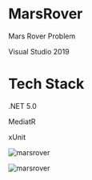 # MarsRover
Mars Rover Problem

Visual Studio 2019

# Tech Stack
.NET 5.0

MediatR

xUnit

![marsrover](https://user-images.githubusercontent.com/6221685/118885996-14ccbd00-b901-11eb-84e2-2975ef55b475.gif)

![marsrover](https://user-images.githubusercontent.com/6221685/118886352-7e4ccb80-b901-11eb-8554-c55e8ebe310c.jpg)
